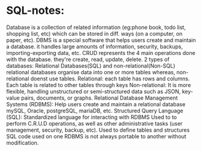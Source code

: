 # SQL-notes:
Database is a collection of related information (eg:phone book, todo list, shopping list, etc) which can be stored in diff. ways (on a computer, on paper, etc).
DBMS is a special software that helps users create and maintain a database. it handles large amounts of information, security, backups, importing-exporting data, etc.
CRUD represents the 4 main operations done with the database. they're create, read, update, delete.
2 types of databases: Relational Databases(SQL) and non-relational(Non-SQL)
relational databases organise data into one or more tables whereas, non-relational doenst use tables.
Relational: each table has rows and columns. Each table is related to other tables through keys
Non-relational: It is more flexible, handling unstructured or semi-structured data such as JSON, key-value pairs, documents, or graphs.
Relational Database Management Systems (RDBMS):
Help users create and maintain a relational database
mySQL, Oracle, postgreSQL, mariaDB, etc.
Structured Query Language (SQL):
Standardized language for interacting with RDBMS
Used to to perform C.R.U.D operations, as well as other administrative tasks (user management, security, backup, etc).
Used to define tables and structures
SQL code used on one RDBMS is not always portable to another without modification.
